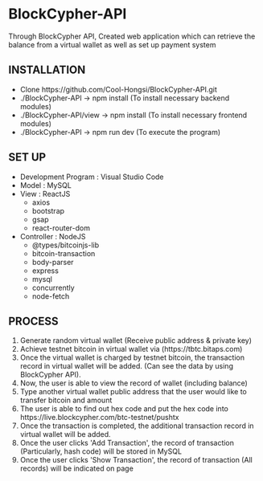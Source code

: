# BlockCypher-API
<div>Through BlockCypher API, Created web application which can retrieve the balance from a virtual wallet as well as set up payment system</div>
<h2>INSTALLATION</h2>
<ul>
    <li>Clone https://github.com/Cool-Hongsi/BlockCypher-API.git</li>
    <li>./BlockCypher-API -> npm install (To install necessary backend modules)</li>
    <li>./BlockCypher-API/view -> npm install (To install necessary frontend modules)</li>
    <li>./BlockCypher-API -> npm run dev (To execute the program)</li>
</ul>
<h2>SET UP</h2>
<ul>
    <li>Development Program : Visual Studio Code</li>
    <li>Model : MySQL</li>
    <li>View : ReactJS
        <ul>
            <li>axios</li>
            <li>bootstrap</li>
            <li>gsap</li>
            <li>react-router-dom</li>
        </ul>
    </li>
    <li>Controller : NodeJS
        <ul>
            <li>@types/bitcoinjs-lib</li>
            <li>bitcoin-transaction</li>
            <li>body-parser</li>
            <li>express</li>
            <li>mysql</li>
            <li>concurrently</li>
            <li>node-fetch</li>
        </ul>
    </li>
</ul>
<h2>PROCESS</h2>
    <ol>
        <li>Generate random virtual wallet (Receive public address & private key)</li>
        <li>Achieve testnet bitcoin in virtual wallet via (https://tbtc.bitaps.com)</li>
        <li>Once the virtual wallet is charged by testnet bitcoin, the transaction record in virtual wallet will be added. (Can see the data by using BlockCypher API).</li>
        <li>Now, the user is able to view the record of wallet (including balance)</li>
        <li>Type another virtual wallet public address that the user would like to transfer bitcoin and amount</li>
        <li>The user is able to find out hex code and put the hex code into https://live.blockcypher.com/btc-testnet/pushtx</li>
        <li>Once the transaction is completed, the additional transaction record in virtual wallet will be added.</li>
        <li>Once the user clicks 'Add Transaction', the record of transaction (Particularly, hash code) will be stored in MySQL</li>
        <li>Once the user clicks 'Show Transaction', the record of transaction (All records) will be indicated on page</li>
    </ol>
